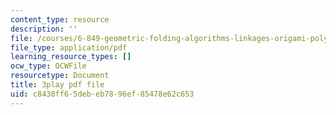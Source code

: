 ```yaml
---
content_type: resource
description: ''
file: /courses/6-849-geometric-folding-algorithms-linkages-origami-polyhedra-fall-2012/c8438ff65debeb7896ef85478e62c653_tzXIDPNb93Y.pdf
file_type: application/pdf
learning_resource_types: []
ocw_type: OCWFile
resourcetype: Document
title: 3play pdf file
uid: c8438ff6-5deb-eb78-96ef-85478e62c653
---
```

